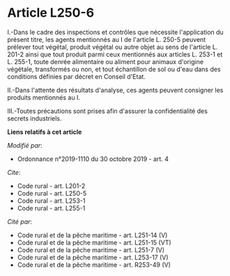 # Article L250-6

I.-Dans le cadre des inspections et contrôles que nécessite l'application du présent titre, les agents mentionnés au I de
l'article L. 250-5 peuvent prélever tout végétal, produit végétal ou autre objet au sens de l'article L. 201-2 ainsi que tout
produit parmi ceux mentionnés aux articles L. 253-1 et L. 255-1, toute denrée alimentaire ou aliment pour animaux d'origine
végétale, transformés ou non, et tout échantillon de sol ou d'eau dans des conditions définies par décret en Conseil d'Etat. 

II.-Dans l'attente des résultats d'analyse, ces agents peuvent consigner les produits mentionnés au I. 

III.-Toutes précautions sont prises afin d'assurer la confidentialité des secrets industriels.

**Liens relatifs à cet article**

_Modifié par_:

  - Ordonnance n°2019-1110 du 30 octobre 2019 - art. 4

_Cite_:

  - Code rural - art. L201-2
  - Code rural - art. L250-5
  - Code rural - art. L253-1
  - Code rural - art. L255-1

_Cité par_:

  - Code rural et de la pêche maritime - art. L251-14 (V)
  - Code rural et de la pêche maritime - art. L251-15 (VT)
  - Code rural et de la pêche maritime - art. L251-7 (V)
  - Code rural et de la pêche maritime - art. L253-17 (V)
  - Code rural et de la pêche maritime - art. R253-49 (V)
